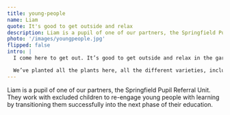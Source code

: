 ```yaml
---
title: young-people
name: Liam
quote: It's good to get outside and relax
description: Liam is a pupil of one of our partners, the Springfield Pupil Referal Unit. They work with excluded young people to re-engage them with learning.
photo: '/images/youngpeople.jpg'
flipped: false
intro: |
  I come here to get out. It’s good to get outside and relax in the garden and stuff.

  We’ve planted all the plants here, all the different varieties, including some vegetables. Watered them, too. After the apples were picked we trimmed down anything too big to get it ready for next year.
---
```

Liam is a pupil of one of our partners, the Springfield Pupil Referral Unit. They work with excluded children to re-engage young people with learning by transitioning them successfully into the next phase of their education.